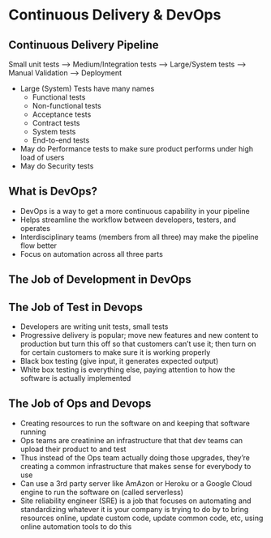 # **Continuous Delivery & DevOps**

## Continuous Delivery Pipeline
Small unit tests --> Medium/Integration tests --> Large/System tests --> Manual Validation --> Deployment
- Large (System) Tests have many names
    - Functional tests
    - Non-functional tests
    - Acceptance tests
    - Contract tests
    - System tests
    - End-to-end tests
- May do Performance tests to make sure product performs under high load of users
- May do Security tests 

## What is DevOps?
- DevOps is a way to get a more continuous capability in your pipeline
- Helps streamline the workflow between developers, testers, and operates
- Interdisciplinary teams (members from all three) may make the pipeline flow better
- Focus on automation across all three parts 

## The Job of Development in DevOps


## The Job of Test in Devops
- Developers are writing unit tests, small tests
- Progressive delivery is popular; move new features and new content to production but turn this off so that customers can’t use it; then turn on for certain customers to make sure it is working properly
- Black box testing (give input, it generates expected output)
- White box testing is everything else, paying attention to how the software is actually implemented

## The Job of Ops and Devops
- Creating resources to run the software on and keeping that software running
- Ops teams are creatinine an infrastructure that that dev teams can upload their product to and test
- Thus instead of the Ops team actually doing those upgrades, they’re creating a common infrastructure that makes sense for everybody to use
- Can use a 3rd party server like AmAzon or Heroku or a Google Cloud engine to run the software on (called serverless)
- Site reliability engineer (SRE) is a job that focuses on automating and standardizing whatever it is your company is trying to do by to bring resources online, update custom code, update common code, etc, using online automation tools to do this

